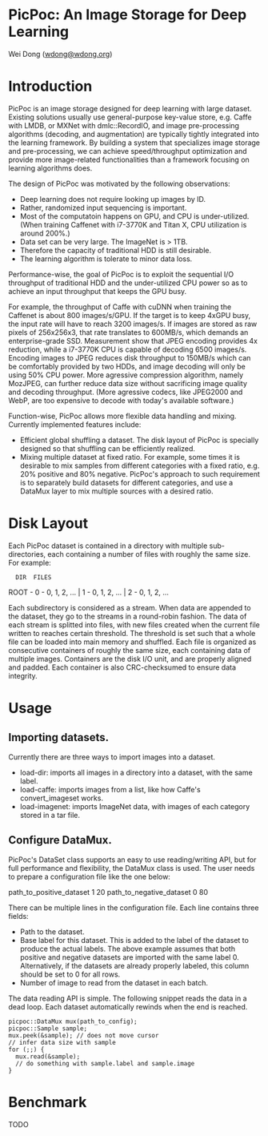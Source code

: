 # PicPoc: An Image Storage for Deep Learning

Wei Dong (wdong@wdong.org)

# Introduction

PicPoc is an image storage designed for deep learning with large dataset.
Existing solutions usually use general-purpose key-value store, e.g. Caffe with
LMDB, or MXNet with dmlc::RecordIO, and image pre-processing algorithms (decoding,
and augmentation) are typically tightly integrated into the learning framework.
By building a system that specializes image storage and pre-processing, we can
achieve speed/throughput optimization and provide more image-related
functionalities than a framework focusing on learning algorithms does.

The design of PicPoc was motivated by the following observations:
- Deep learning does not require looking up images by ID.
- Rather, randomized input sequencing is important.
- Most of the computatoin happens on GPU, and CPU is under-utilized.
  (When training Caffenet with i7-3770K and Titan X, CPU utilization is around 200%.)
- Data set can be very large.  The ImageNet is > 1TB.  
- Therefore the capacity of traditional HDD is still desirable.
- The learning algorithm is tolerate to minor data loss.

Performance-wise, the goal of PicPoc is to exploit the sequential I/O throughput
of traditional HDD and the under-utilized CPU power so as to achieve an input
throughput that keeps the GPU busy.

For example, the throughput of Caffe with cuDNN when training the Caffenet is
about 800 images/s/GPU.  If the target is to keep 4xGPU busy, the input rate
will have to reach 3200 images/s.  If images are stored as raw pixels of 256x256x3,
that rate translates to 600MB/s, which demands an enterprise-grade SSD.
Measurement show that JPEG encoding provides 4x reduction, while a i7-3770K
CPU is capable of decoding 6500 images/s. Encoding images to JPEG reduces disk
throughput to 150MB/s which can be comfortably provided by two HDDs, and image
decoding will only be using 50% CPU power.  More agressive compression algorithm,
namely MozJPEG, can further reduce data size without sacrificing image quality
and decoding throughput.  (More agressive codecs, like JPEG2000 and WebP, are too
expensive to decode with today's available software.)

Function-wise, PicPoc allows more flexible data handling and mixing.  Currently
implemented features include:
- Efficient global shuffling a dataset.
  The disk layout of PicPoc is specially designed so that shuffling can be
  efficiently realized.
- Mixing multiple dataset at fixed ratio.  For example, some times it is desirable
  to mix samples from different categories with a fixed ratio, e.g. 20% positive
  and 80% negative.  PicPoc's approach to such requirement is to separately
  build datasets for different categories, and use a DataMux layer to mix multiple
  sources with a desired ratio.

# Disk Layout

Each PicPoc dataset is contained in a directory with multiple sub-directories,
each containing a number of files with roughly the same size.  For example:

      DIR  FILES
ROOT - 0 - 0, 1, 2, ...
       |
       1 - 0, 1, 2, ...
       |
       2 - 0, 1, 2, ...

Each subdirectory is considered as a stream.  When data are appended to the
dataset, they go to the streams in a round-robin fashion.  The data of each
stream is splitted into files, with new files created when the current file
written to reaches certain threshold.  The threshold is set such that
a whole file can be loaded into main memory and shuffled.  Each file is
organized as consecutive containers of roughly the same size, each containing
data of multiple images.  Containers are the disk I/O unit, and are properly
aligned and padded.  Each container is also CRC-checksumed to ensure data
integrity.

# Usage

## Importing datasets.

Currently there are three ways to import images into a dataset.

- load-dir:  imports all images in a directory into a dataset, with the same label.
- load-caffe: imports images from a list, like how Caffe's convert_imageset works.
- load-imagenet: imports ImageNet data, with images of each category stored in a tar file.

## Configure DataMux.

PicPoc's DataSet class supports an easy to use reading/writing API, but for 
full performance and flexibility, the DataMux class is used.  The user needs to
prepare a configuration file like the one below:

path_to_positive_dataset	1	20
path_to_negative_dataset	0	80

There can be multiple lines in the configuration file.  Each line contains three fields:
- Path to the dataset.
- Base label for this dataset.  This is added to the label of the dataset to produce the
  actual labels.  The above example assumes that both positive and negative datasets are
  imported with the same label 0.  Alternatively, if the datasets are already properly
  labeled, this column should be set to 0 for all rows.
- Number of image to read from the dataset in each batch.

The data reading API is simple.  The following snippet reads the data in a dead loop.
Each dataset automatically rewinds when the end is reached.

```
picpoc::DataMux mux(path_to_config);
picpoc::Sample sample;
mux.peek(&sample); // does not move cursor
// infer data size with sample
for (;;) {
  mux.read(&sample);
  // do something with sample.label and sample.image
}
```

# Benchmark

TODO

